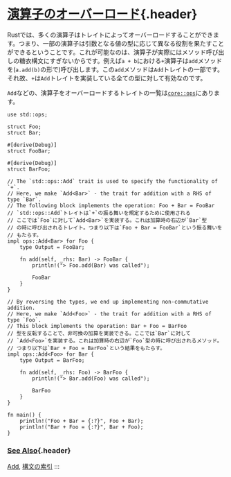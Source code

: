 # [演算子のオーバーロード](#演算子のオーバーロード){.header}

Rustでは、多くの演算子はトレイトによってオーバーロードすることができます。つまり、一部の演算子は引数となる値の型に応じて異なる役割を果たすことができるということです。これが可能なのは、演算子が実際にはメソッド呼び出しの糖衣構文にすぎないからです。例えば`a + b`における`+`演算子は`add`メソッドを(`a.add(b)`の形で)呼び出します。この`add`メソッドは`Add`トレイトの一部です。それ故、`+`は`Add`トレイトを実装している全ての型に対して有効なのです。

`Add`などの、演算子をオーバーロードするトレイトの一覧は[`core::ops`](https://doc.rust-lang.org/core/ops/)にあります。

    use std::ops;

    struct Foo;
    struct Bar;

    #[derive(Debug)]
    struct FooBar;

    #[derive(Debug)]
    struct BarFoo;

    // The `std::ops::Add` trait is used to specify the functionality of `+`.
    // Here, we make `Add<Bar>` - the trait for addition with a RHS of type `Bar`.
    // The following block implements the operation: Foo + Bar = FooBar
    // `std::ops::Add`トレイトは`+`の振る舞いを規定するために使用される
    // ここでは`Foo`に対して`Add<Bar>`を実装する。これは加算時の右辺が`Bar`型
    // の時に呼び出されるトレイト。つまり以下は`Foo + Bar = FooBar`という振る舞いを
    // もたらす。
    impl ops::Add<Bar> for Foo {
        type Output = FooBar;

        fn add(self, _rhs: Bar) -> FooBar {
            println!("> Foo.add(Bar) was called");

            FooBar
        }
    }

    // By reversing the types, we end up implementing non-commutative addition.
    // Here, we make `Add<Foo>` - the trait for addition with a RHS of type `Foo`.
    // This block implements the operation: Bar + Foo = BarFoo
    // 型を反転することで、非可換の加算を実装できる。ここでは`Bar`に対して
    // `Add<Foo>`を実装する。これは加算時の右辺が`Foo`型の時に呼び出されるメソッド。
    // つまり以下は`Bar + Foo = BarFoo`という結果をもたらす。
    impl ops::Add<Foo> for Bar {
        type Output = BarFoo;

        fn add(self, _rhs: Foo) -> BarFoo {
            println!("> Bar.add(Foo) was called");

            BarFoo
        }
    }

    fn main() {
        println!("Foo + Bar = {:?}", Foo + Bar);
        println!("Bar + Foo = {:?}", Bar + Foo);
    }

### [See Also](#see-also){.header}

[Add](https://doc.rust-lang.org/core/ops/trait.Add.html),
[構文の索引](https://doc.rust-lang.org/book/appendix-02-operators.html)
:::

